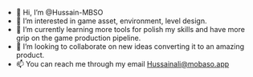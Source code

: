 - 👋 Hi, I’m @Hussain-MBSO
- 👀 I’m interested in game asset, environment, level design. 
- 🌱 I’m currently learning more tools for polish my skills and have more grip on the game production pipeline.
- 💞️ I’m looking to collaborate on new ideas converting it to an amazing product.
- 📫 You can reach me through my email Hussainali@mobaso.app

<!---
Hussain-MBSO/Hussain-MBSO is a ✨ special ✨ repository because its `README.md` (this file) appears on your GitHub profile.
You can click the Preview link to take a look at your changes.
--->
